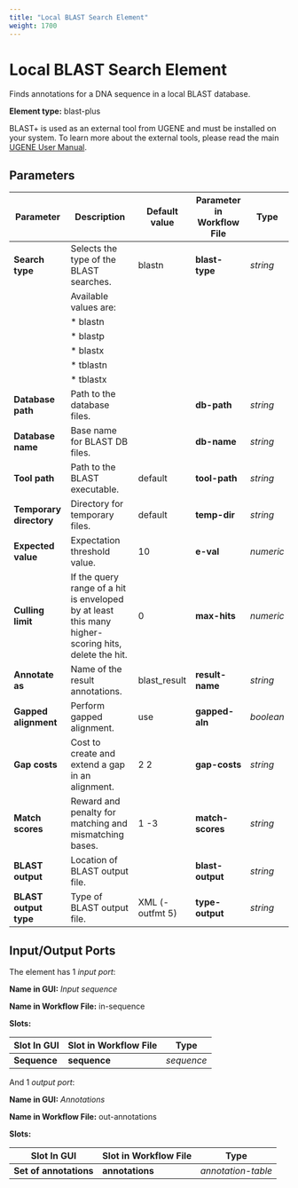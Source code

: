 ```yaml
---
title: "Local BLAST Search Element"
weight: 1700
---
```


# Local BLAST Search Element

Finds annotations for a DNA sequence in a local BLAST database.

**Element type:** blast-plus

BLAST+ is used as an external tool from UGENE and must be installed on your system. To learn more about the external tools, please read the main [UGENE User Manual](http://ugene.unipro.ru/documentation.html).

## Parameters

| Parameter          | Description                                                                                           | Default value | Parameter in Workflow File | Type   |
|--------------------|-------------------------------------------------------------------------------------------------------|---------------|----------------------------|--------|
| **Search type**    | Selects the type of the BLAST searches.                                                               | blastn        | **blast-type**             | _string_ |
|                    | Available values are:                                                                                 |               |                            |        |
|                    | * blastn                                                                                              |               |                            |        |
|                    | * blastp                                                                                              |               |                            |        |
|                    | * blastx                                                                                              |               |                            |        |
|                    | * tblastn                                                                                             |               |                            |        |
|                    | * tblastx                                                                                            |               |                            |        |
| **Database path**  | Path to the database files.                                                                           |               | **db-path**                | _string_ |
| **Database name**  | Base name for BLAST DB files.                                                                         |               | **db-name**                | _string_ |
| **Tool path**      | Path to the BLAST executable.                                                                         | default       | **tool-path**              | _string_ |
| **Temporary directory** | Directory for temporary files.                                                                   | default       | **temp-dir**               | _string_ |
| **Expected value** | Expectation threshold value.                                                                          | 10            | **e-val**                  | _numeric_ |
| **Culling limit**  | If the query range of a hit is enveloped by at least this many higher-scoring hits, delete the hit.   | 0             | **max-hits**               | _numeric_ |
| **Annotate as**    | Name of the result annotations.                                                                       | blast_result  | **result-name**            | _string_ |
| **Gapped alignment** | Perform gapped alignment.                                                                           | use           | **gapped-aln**             | _boolean_ |
| **Gap costs**      | Cost to create and extend a gap in an alignment.                                                      | 2 2           | **gap-costs**              | _string_ |
| **Match scores**   | Reward and penalty for matching and mismatching bases.                                                | 1 -3          | **match-scores**           | _string_ |
| **BLAST output**   | Location of BLAST output file.                                                                        |               | **blast-output**           | _string_ |
| **BLAST output type** | Type of BLAST output file.                                                                        | XML (-outfmt 5) | **type-output**           | _string_ |

## Input/Output Ports

The element has 1 _input port_:

**Name in GUI:** _Input sequence_

**Name in Workflow File:** in-sequence

**Slots:**

| Slot In GUI | Slot in Workflow File | Type    |
|-------------|-----------------------|---------|
| **Sequence**| **sequence**          | _sequence_|

And 1 _output port_:

**Name in GUI:** _Annotations_

**Name in Workflow File:** out-annotations

**Slots:**

| Slot In GUI           | Slot in Workflow File | Type               |
|-----------------------|-----------------------|--------------------|
| **Set of annotations**| **annotations**       | _annotation-table_ |